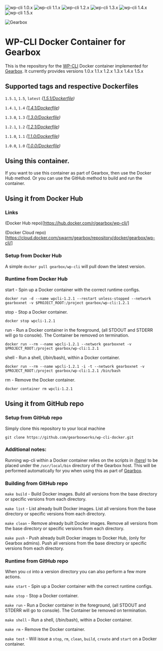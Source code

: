 ![wp-cli 1.0.x](https://img.shields.io/badge/wpcli-1.0.x-green.svg)
![wp-cli 1.1.x](https://img.shields.io/badge/wpcli-1.1.x-green.svg)
![wp-cli 1.2.x](https://img.shields.io/badge/wpcli-1.2.x-green.svg)
![wp-cli 1.3.x](https://img.shields.io/badge/wpcli-1.3.x-green.svg)
![wp-cli 1.4.x](https://img.shields.io/badge/wpcli-1.4.x-green.svg)
![wp-cli 1.5.x](https://img.shields.io/badge/wpcli-1.5.x-green.svg)

![Gearbox](https://github.com/gearboxworks/gearbox.github.io/raw/master/Gearbox-100x.png)


# WP-CLI Docker Container for Gearbox
This is the repository for the [WP-CLI](https://github.com/wp-cli/wp-cli) Docker container implemented for [Gearbox](https://github.com/gearboxworks/gearbox).
It currently provides versions 1.0.x 1.1.x 1.2.x 1.3.x 1.4.x 1.5.x

## Supported tags and respective Dockerfiles
`1.5.1`, `1.5`, `latest` _([1.5.1/Dockerfile](https://github.com/gearboxworks/wp-cli-docker/blob/master/1.5.1/Dockerfile))_

`1.4.1`, `1.4` _([1.4.1/Dockerfile](https://github.com/gearboxworks/wp-cli-docker/blob/master/1.4.1/Dockerfile))_

`1.3.0`, `1.3` _([1.3.0/Dockerfile](https://github.com/gearboxworks/wp-cli-docker/blob/master/1.3.0/Dockerfile))_

`1.2.1`, `1.2` _([1.2.1/Dockerfile](https://github.com/gearboxworks/wp-cli-docker/blob/master/1.2.1/Dockerfile))_

`1.1.0`, `1.1` _([1.1.0/Dockerfile](https://github.com/gearboxworks/wp-cli-docker/blob/master/1.1.0/Dockerfile))_

`1.0.0`, `1.0` _([1.0.0/Dockerfile](https://github.com/gearboxworks/wp-cli-docker/blob/master/1.0.0/Dockerfile))_


## Using this container.
If you want to use this container as part of Gearbox, then use the Docker Hub method.
Or you can use the GitHub method to build and run the container.


## Using it from Docker Hub

### Links
(Docker Hub repo)[https://hub.docker.com/r/gearbox/wp-cli/]

(Docker Cloud repo)[https://cloud.docker.com/swarm/gearbox/repository/docker/gearbox/wp-cli/]


### Setup from Docker Hub
A simple `docker pull gearbox/wp-cli` will pull down the latest version.


### Runtime from Docker Hub
start - Spin up a Docker container with the correct runtime configs.

`docker run -d --name wpcli-1.2.1 --restart unless-stopped --network gearboxnet -v $PROJECT_ROOT:/project gearbox/wp-cli:1.2.1`

stop - Stop a Docker container.

`docker stop wpcli-1.2.1`

run - Run a Docker container in the foreground, (all STDOUT and STDERR will go to console). The Container be removed on termination.

`docker run --rm --name wpcli-1.2.1 --network gearboxnet -v $PROJECT_ROOT:/project gearbox/wp-cli:1.2.1`

shell - Run a shell, (/bin/bash), within a Docker container.

`docker run --rm --name wpcli-1.2.1 -i -t --network gearboxnet -v $PROJECT_ROOT:/project gearbox/wp-cli:1.2.1 /bin/bash`

rm - Remove the Docker container.

`docker container rm wpcli-1.2.1`


## Using it from GitHub repo

### Setup from GitHub repo
Simply clone this repository to your local machine

`git clone https://github.com/gearboxworks/wp-cli-docker.git`


### Additional notes:
Running wp-cli within a Docker container relies on the scripts in _([here](https://github.com/gearboxworks/wp-cli-docker/blob/master/files/usr/local/bin))_ to be placed under the `/usr/local/bin` directory of the Gearbox host. This will be performed automatically for you when using this as part of [Gearbox](https://github.com/gearboxworks/gearbox).


### Building from GitHub repo
`make build` - Build Docker images. Build all versions from the base directory or specific versions from each directory.


`make list` - List already built Docker images. List all versions from the base directory or specific versions from each directory.


`make clean` - Remove already built Docker images. Remove all versions from the base directory or specific versions from each directory.


`make push` - Push already built Docker images to Docker Hub, (only for Gearbox admins). Push all versions from the base directory or specific versions from each directory.


### Runtime from GitHub repo
When you `cd` into a version directory you can also perform a few more actions.

`make start` - Spin up a Docker container with the correct runtime configs.


`make stop` - Stop a Docker container.


`make run` - Run a Docker container in the foreground, (all STDOUT and STDERR will go to console). The Container be removed on termination.


`make shell` - Run a shell, (/bin/bash), within a Docker container.


`make rm` - Remove the Docker container.


`make test` - Will issue a `stop`, `rm`, `clean`, `build`, `create` and `start` on a Docker container.


